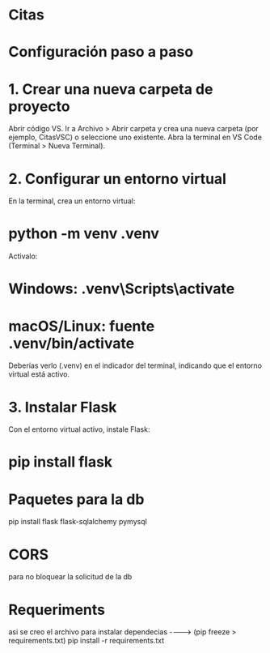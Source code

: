 # Citas

# Configuración paso a paso
# 1. Crear una nueva carpeta de proyecto
Abrir código VS.
Ir a Archivo > Abrir carpeta y crea una nueva carpeta (por ejemplo, CitasVSC) o seleccione uno existente.
Abra la terminal en VS Code (Terminal > Nueva Terminal).
# 2. Configurar un entorno virtual
En la terminal, crea un entorno virtual:
# python -m venv .venv
Activalo:
# Windows: .venv\Scripts\activate
# macOS/Linux: fuente .venv/bin/activate
Deberías verlo (.venv) en el indicador del terminal, indicando que el entorno virtual está activo.
# 3. Instalar Flask
Con el entorno virtual activo, instale Flask:
# pip install flask


# Paquetes para la db
pip install flask flask-sqlalchemy pymysql


# CORS 
para no bloquear la solicitud de la db

# Requeriments 
asi se creo el archivo para instalar dependecias  ----> (pip freeze > requirements.txt)
pip install -r requirements.txt

